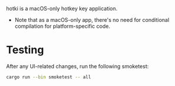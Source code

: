 
hotki is a macOS-only hotkey key application.

- Note that as a macOS-only app, there's no need for conditional compilation for platform-specific code.

# Testing

After any UI-related changes, run the following smoketest:

```bash
cargo run --bin smoketest -- all
```

